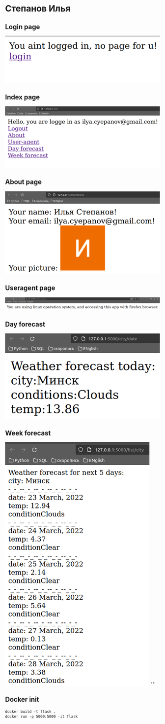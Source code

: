# Степанов Илья
## Login page
![](./img/login.png)
## Index page
![](./img/index.png)
## About page
![](./img/about.png)
## Useragent page
![](./img/useragent.png)
## Day forecast
![](./img/day_forecsat.png)
## Week forecast
![](./img/week_forecast.png)
""

## Docker init


```
docker build -t flask .
docker run -p 5000:5000 -it flask
```
